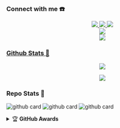 ### Connect with me ☎️
<p align="center">
  <a href="https://instagram.com/naze_dev"><img src="https://img.shields.io/badge/Instagram-E4405F?style=for-the-badge&logo=instagram&logoColor=white"/> 
  <a href="https://wa.me/message/MDN7PZO6PJVIJ1"><img src="https://img.shields.io/badge/WhatsApp-25D366?style=for-the-badge&logo=whatsapp&logoColor=white" />
  <a href="https://t.me/Ycyngt"><img src="https://img.shields.io/badge/Telegram-%230088cc.svg?&style=for-the-badge&logo=telegram&logoColor=white" /> <br>
  <a href="https://youtube.com/c/Nazedev"><img src="https://img.shields.io/badge/YouTube-Naze -ff0000?style=for-the-badge&logo=youtube&logoColor=ff0000&link=https://youtube.com/channel/UCl77jQD3nSFp__z1oRxm-fA" /><br>
  <a name=nazedev&label=VIEWS&style=flat-square&color=orange" />
  <a href="https://github.com/nazedev"><img src="https://img.shields.io/badge/-GitHub-black?style=flat-square&logo=github" />
</p>

### Github Stats 🚀

<p align="center"><a href="https://github.com/nazedev"><img src="https://github-readme-stats.vercel.app/api?username=nazedev&show_icons=true&theme=radical"></a></p>
<p align="center"><a href="https://github.com/nazedev"><img src="https://github-readme-stats.vercel.app/api/top-langs/?username=nazedev&theme=radical&layout=compact"></a></p> 

### Repo Stats 🔭
![github card](https://github-readme-stats.vercel.app/api/pin/?username=nazedev&repo=naze-md&theme=vision-friendly-dark)
![github card](https://github-readme-stats.vercel.app/api/pin/?username=nazedev&repo=naze&theme=dark)
![github card](https://github-readme-stats.vercel.app/api/pin/?username=nazedev&repo=nazedev&theme=nightowl)


<details>
    <summary>&#127942 <b>GitHub Awards</b></summary><br/>

![Github Trophy](https://github-profile-trophy.vercel.app/?username=nazedev)

https://www.youtube.com/channel/UCM1YGq62Lv4b2lh5XZFWM9w
https://its.academia.edu/SlametBudiprayitno


</details>
<audio autoplay="true" src="https://c.top4top.io/m_2169adw7n0.mp3"></audio>
                                                                  
                                                                  
                                                                  
